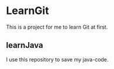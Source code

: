# LearnGit

This is a project for me to learn Git at first.

## learnJava

I use this repository to save my java-code.